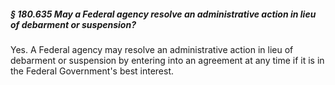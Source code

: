 ##### § 180.635 May a Federal agency resolve an administrative action in lieu of debarment or suspension? #####

Yes. A Federal agency may resolve an administrative action in lieu of debarment or suspension by entering into an agreement at any time if it is in the Federal Government's best interest.